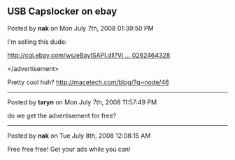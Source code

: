 ## USB Capslocker on ebay
Posted by **nak** on Mon July 7th, 2008 01:39:50 PM

I'm selling this dude:
<!-- m --><a class="postlink" href="http://cgi.ebay.com/ws/eBayISAPI.dll?ViewItem&amp;item=180262464328">http://cgi.ebay.com/ws/eBayISAPI.dll?Vi ... 0262464328</a><!-- m -->
&lt;/advertisement&gt;

Pretty cool huh? <!-- m --><a class="postlink" href="http://macetech.com/blog/?q=node/46">http://macetech.com/blog/?q=node/46</a><!-- m -->

--------------------------------------------------------------------------------

Posted by **taryn** on Mon July 7th, 2008 11:57:49 PM

do we get the advertisement for free?

--------------------------------------------------------------------------------

Posted by **nak** on Tue July 8th, 2008 12:08:15 AM

Free free free! Get your ads while you can!
